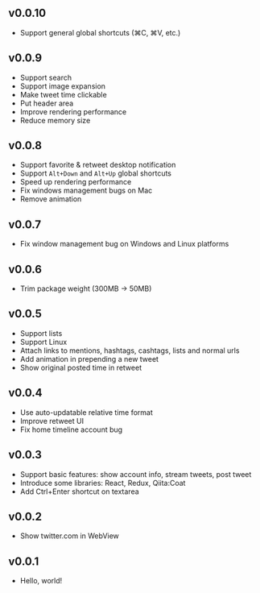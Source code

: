 ## v0.0.10
- Support general global shortcuts (⌘C, ⌘V, etc.)

## v0.0.9
- Support search
- Support image expansion
- Make tweet time clickable
- Put header area
- Improve rendering performance
- Reduce memory size

## v0.0.8
- Support favorite & retweet desktop notification
- Support `Alt+Down` and `Alt+Up` global shortcuts
- Speed up rendering performance
- Fix windows management bugs on Mac
- Remove animation

## v0.0.7
- Fix window management bug on Windows and Linux platforms

## v0.0.6
- Trim package weight (300MB -> 50MB)

## v0.0.5
- Support lists
- Support Linux
- Attach links to mentions, hashtags, cashtags, lists and normal urls
- Add animation in prepending a new tweet
- Show original posted time in retweet

## v0.0.4
- Use auto-updatable relative time format
- Improve retweet UI
- Fix home timeline account bug

## v0.0.3
- Support basic features: show account info, stream tweets, post tweet
- Introduce some libraries: React, Redux, Qiita:Coat
- Add Ctrl+Enter shortcut on textarea

## v0.0.2
- Show twitter.com in WebView

## v0.0.1
- Hello, world!
